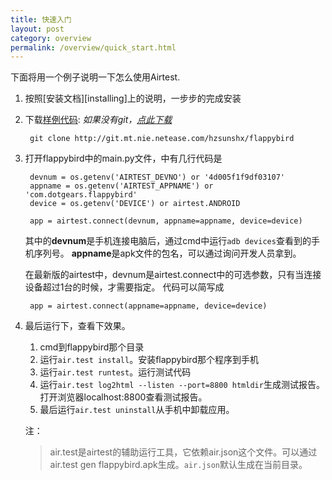 ```yaml
--- 
title: 快速入门
layout: post
category: overview
permalink: /overview/quick_start.html
---
```


下面将用一个例子说明一下怎么使用Airtest.


1. 按照[安装文档][installing]上的说明，一步步的完成安装

2. 下载[样例代码](http://git.mt.nie.netease.com/hzsunshx/flappybird): *如果没有git，[点此下载](ftp://mt.nie.netease.com/airtest-win-res/Git-1.9.4-preview20140815.exe)*

		git clone http://git.mt.nie.netease.com/hzsunshx/flappybird

3. 打开flappybird中的main.py文件，中有几行代码是

        devnum = os.getenv('AIRTEST_DEVNO') or '4d005f1f9df03107'
        appname = os.getenv('AIRTEST_APPNAME') or 'com.dotgears.flappybird'
        device = os.getenv('DEVICE') or airtest.ANDROID

        app = airtest.connect(devnum, appname=appname, device=device)

    其中的**devnum**是手机连接电脑后，通过cmd中运行`adb devices`查看到的手机序列号。
    **appname**是apk文件的包名，可以通过询问开发人员拿到。

    在最新版的airtest中，devnum是airtest.connect中的可选参数，只有当连接设备超过1台的时候，才需要指定。
    代码可以简写成

        app = airtest.connect(appname=appname, device=device)

4. 最后运行下，查看下效果。

    1. cmd到flappybird那个目录
    2. 运行`air.test install`。安装flappybird那个程序到手机
    3. 运行`air.test runtest`。运行测试代码
    4. 运行`air.test log2html --listen --port=8800 htmldir`生成测试报告。打开浏览器localhost:8800查看测试报告。
    5. 最后运行`air.test uninstall`从手机中卸载应用。

    注：

    >air.test是airtest的辅助运行工具，它依赖air.json这个文件。可以通过air.test gen flappybird.apk生成。`air.json`默认生成在当前目录。